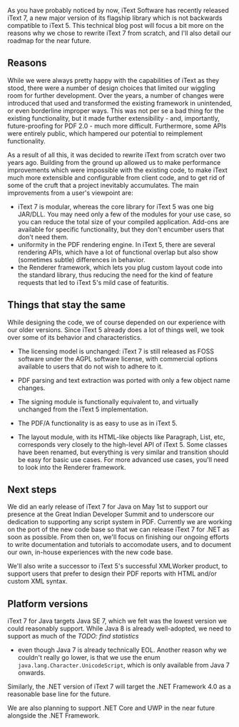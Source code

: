 As you have probably noticed by now, iText Software has recently released iText 7,
a new major version of its flagship library which is not backwards compatible to iText 5.
This technical blog post will focus a bit more on the reasons why we chose to rewrite iText 7 from scratch,
and I'll also detail our roadmap for the near future.

Reasons
---

While we were always pretty happy with the capabilities of iText as they stood,
there were a number of design choices that limited our wiggling room for further development.
Over the years, a number of changes were introduced that used and transformed the existing framework in unintended,
or even borderline improper ways. This was not per se a bad thing for the existing functionality,
but it made further extensibility - and, importantly, future-proofing for PDF 2.0 - much more difficult.
Furthermore, some APIs were entirely public, which hampered our potential to reimplement functionality.

As a result of all this, it was decided to rewrite iText from scratch over two years ago.
Building from the ground up allowed us to make performance improvements which were impossible with the existing code,
to make iText much more extensible and configurable from client code,
and to get rid of some of the cruft that a project inevitably accumulates.
The main improvements from a user's viewpoint are:

* iText 7 is modular, whereas the core library for iText 5 was one big JAR/DLL.
You may need only a few of the modules for your use case, so you can reduce the total size of your compiled application.
Add-ons are available for specific functionality, but they don't encumber users that don't need them.
* uniformity in the PDF rendering engine. In iText 5, there are several rendering APIs,
which have a lot of functional overlap but also show (sometimes subtle) differences in behavior.
* the Renderer framework, which lets you plug custom layout code into the standard library,
thus reducing the need for the kind of feature requests that led to iText 5's mild case of featuritis.

Things that stay the same
---

While designing the code, we of course depended on our experience with our older versions.
Since iText 5 already does a lot of things well, we took over some of its behavior and characteristics.

* The licensing model is unchanged: iText 7 is still released as FOSS software under the AGPL software license,
with commercial options available to users that do not wish to adhere to it.

* PDF parsing and text extraction was ported with only a few object name changes.

* The signing module is functionally equivalent to, and virtually unchanged from the iText 5 implementation.

* The PDF/A functionality is as easy to use as in iText 5.

* The layout module, with its HTML-like objects like Paragraph, List, etc,
corresponds very closely to the high-level API of iText 5.
Some classes have been renamed, but everything is very similar
and transition should be easy for basic use cases.
For more advanced use cases, you'll need to look into the Renderer framework.

Next steps
---

We did an early release of iText 7 for Java on May 1st to support our presence at the
Great Indian Developer Summit and to underscore our dedication to supporting any script system in PDF.
Currently we are working on the port of the new code base so that we can release iText 7 for .NET as soon as possible.
From then on, we'll focus on finishing our ongoing efforts to write documentation and tutorials to accomodate users,
and to document our own, in-house experiences with the new code base.

We'll also write a successor to iText 5's successful XMLWorker product,
to support users that prefer to design their PDF reports with HTML and/or custom XML syntax.

Platform versions
---

iText 7 for Java targets Java SE 7, which we felt was the lowest version we could reasonably support.
While Java 8 is already well-adopted, we need to support as much of the *TODO: find statistics* 
- even though Java 7 is already technically EOL. Another reason why we couldn't really go lower,
is that we use the enum `java.lang.Character.UnicodeScript`, which is only available from Java 7 onwards.

Similarly, the .NET version of iText 7 will target the .NET Framework 4.0 as a reasonable base line for the future.

We are also planning to support .NET Core and UWP in the near future alongside the .NET Framework.
